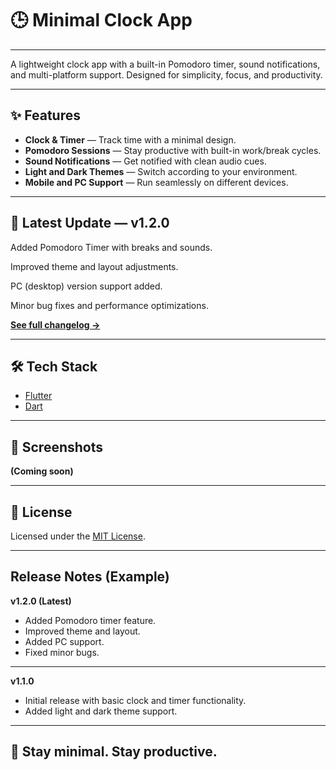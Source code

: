 # 🕒 Minimal Clock App

---

A lightweight clock app with a built-in Pomodoro timer, sound notifications, and multi-platform support.
Designed for simplicity, focus, and productivity.

---

## ✨ Features

* **Clock & Timer** — Track time with a minimal design.
* **Pomodoro Sessions** — Stay productive with built-in work/break cycles.
* **Sound Notifications** — Get notified with clean audio cues.
* **Light and Dark Themes** — Switch according to your environment.
* **Mobile and PC Support** — Run seamlessly on different devices.

---

## 🚀 Latest Update — v1.2.0

Added Pomodoro Timer with breaks and sounds.

Improved theme and layout adjustments.

PC (desktop) version support added.

Minor bug fixes and performance optimizations.

[**See full changelog →**](https://github.com/ZephireStudio/Minimal_clock_app/releases)

---

## 🛠️ Tech Stack

* [Flutter](https://flutter.dev/)
* [Dart](https://dart.dev/)

---

## 📸 Screenshots

**(Coming soon)**

---

## 📄 License

Licensed under the [MIT License](https://github.com/ZephireStudio/Minimal_clock_app/blob/V1.2.0/LICENSE).

---

## Release Notes (Example)

**v1.2.0 (Latest)**

* Added Pomodoro timer feature.
* Improved theme and layout.
* Added PC support.
* Fixed minor bugs.

---

**v1.1.0**

* Initial release with basic clock and timer functionality.
* Added light and dark theme support.

---

## 🚀 Stay minimal. Stay productive.
